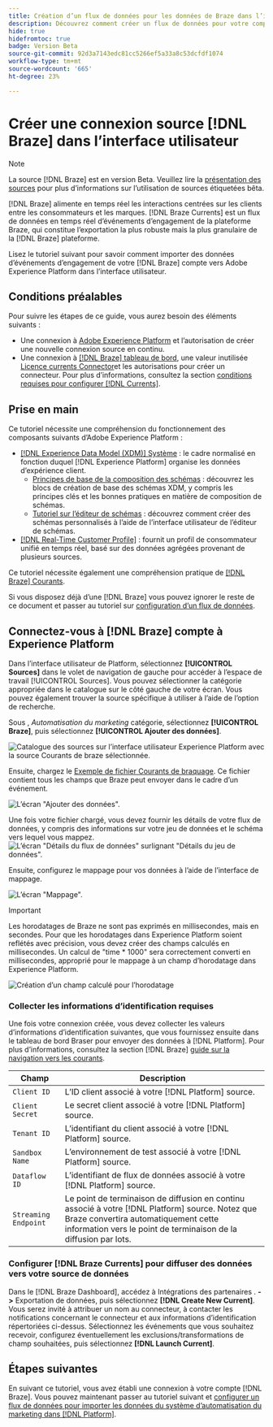 ```yaml
---
title: Création d’un flux de données pour les données de Braze dans l’interface utilisateur
description: Découvrez comment créer un flux de données pour votre compte Braze à l’aide de l’interface utilisateur de Adobe Experience Platform.
hide: true
hidefromtoc: true
badge: Version Beta
source-git-commit: 92d3a7143edc81cc5266ef5a33a8c53dcfdf1074
workflow-type: tm+mt
source-wordcount: '665'
ht-degree: 23%

---
```


# Créer une connexion source [!DNL Braze] dans l’interface utilisateur

>[!NOTE]
>
>La source [!DNL Braze] est en version Beta. Veuillez lire la [présentation des sources](../../../../home.md#terms-and-conditions) pour plus d’informations sur l’utilisation de sources étiquetées bêta.

[!DNL Braze] alimente en temps réel les interactions centrées sur les clients entre les consommateurs et les marques. [!DNL Braze Currents] est un flux de données en temps réel d’événements d’engagement de la plateforme Braze, qui constitue l’exportation la plus robuste mais la plus granulaire de la [!DNL Braze] plateforme.

Lisez le tutoriel suivant pour savoir comment importer des données d’événements d’engagement de votre [!DNL Braze] compte vers Adobe Experience Platform dans l’interface utilisateur.

## Conditions préalables

Pour suivre les étapes de ce guide, vous aurez besoin des éléments suivants :

* Une connexion à [Adobe Experience Platform](https://platform.adobe.com) et l’autorisation de créer une nouvelle connexion source en continu.
* Une connexion à [[!DNL Braze] tableau de bord](https://dashboard.braze.com/sign_in), une valeur inutilisée [Licence currents Connector](https://www.braze.com/docs/user_guide/data_and_analytics/braze_currents)et les autorisations pour créer un connecteur. Pour plus d’informations, consultez la section [conditions requises pour configurer [!DNL Currents]](https://www.braze.com/docs/user_guide/data_and_analytics/braze_currents/setting_up_currents/#requirements).

## Prise en main

Ce tutoriel nécessite une compréhension du fonctionnement des composants suivants d’Adobe Experience Platform :

* [[!DNL Experience Data Model (XDM)] Système](../../../../../xdm/home.md) : le cadre normalisé en fonction duquel [!DNL Experience Platform] organise les données d’expérience client.
   * [Principes de base de la composition des schémas](../../../../../xdm/schema/composition.md) : découvrez les blocs de création de base des schémas XDM, y compris les principes clés et les bonnes pratiques en matière de composition de schémas.
   * [Tutoriel sur l’éditeur de schémas](../../../../../xdm/tutorials/create-schema-ui.md) : découvrez comment créer des schémas personnalisés à l’aide de l’interface utilisateur de l’éditeur de schémas.
* [[!DNL Real-Time Customer Profile]](../../../../../profile/home.md) : fournit un profil de consommateur unifié en temps réel, basé sur des données agrégées provenant de plusieurs sources.

Ce tutoriel nécessite également une compréhension pratique de [[!DNL Braze] Courants](https://www.braze.com/docs/user_guide/data_and_analytics/braze_currents).

Si vous disposez déjà d’une [!DNL Braze] vous pouvez ignorer le reste de ce document et passer au tutoriel sur [configuration d’un flux de données](../../dataflow/marketing-automation.md).

## Connectez-vous à [!DNL Braze] compte à Experience Platform

Dans l’interface utilisateur de Platform, sélectionnez **[!UICONTROL Sources]** dans le volet de navigation de gauche pour accéder à l’espace de travail [!UICONTROL Sources]. Vous pouvez sélectionner la catégorie appropriée dans le catalogue sur le côté gauche de votre écran. Vous pouvez également trouver la source spécifique à utiliser à l’aide de l’option de recherche.

Sous , *Automatisation du marketing* catégorie, sélectionnez **[!UICONTROL Braze]**, puis sélectionnez **[!UICONTROL Ajouter des données]**.

![Catalogue des sources sur l’interface utilisateur Experience Platform avec la source Courants de braze sélectionnée.](../../../../images/tutorials/create/braze/catalog.png)

Ensuite, chargez le [Exemple de fichier Courants de braquage](https://github.com/Appboy/currents-examples/blob/master/sample-data/Adobe/adobe_examples.json). Ce fichier contient tous les champs que Braze peut envoyer dans le cadre d’un événement.

![L’écran &quot;Ajouter des données&quot;.](../../../../images/tutorials/create/braze/select-data.png)

Une fois votre fichier chargé, vous devez fournir les détails de votre flux de données, y compris des informations sur votre jeu de données et le schéma vers lequel vous mappez.
![L’écran &quot;Détails du flux de données&quot; surlignant &quot;Détails du jeu de données&quot;.](../../../../images/tutorials/create/braze/dataflow-detail.png)

Ensuite, configurez le mappage pour vos données à l’aide de l’interface de mappage.

![L’écran &quot;Mappage&quot;.](../../../../images/tutorials/create/braze/mapping.png)

>[!IMPORTANT]
>
>Les horodatages de Braze ne sont pas exprimés en millisecondes, mais en secondes. Pour que les horodatages dans Experience Platform soient reflétés avec précision, vous devez créer des champs calculés en millisecondes. Un calcul de &quot;time * 1000&quot; sera correctement converti en millisecondes, approprié pour le mappage à un champ d’horodatage dans Experience Platform.
>
>![Création d’un champ calculé pour l’horodatage ](../../../../images/tutorials/create/braze/create-calculated-field.png)

### Collecter les informations d’identification requises

Une fois votre connexion créée, vous devez collecter les valeurs d’informations d’identification suivantes, que vous fournissez ensuite dans le tableau de bord Braser pour envoyer des données à [!DNL Platform]. Pour plus d’informations, consultez la section [!DNL Braze] [guide sur la navigation vers les courants](https://www.braze.com/docs/user_guide/data_and_analytics/braze_currents/setting_up_currents/#step-2-navigate-to-currents).

| Champ | Description |
| ---------- | ----------- |
| `Client ID` | L’ID client associé à votre [!DNL Platform] source. |
| `Client Secret` | Le secret client associé à votre [!DNL Platform] source. |
| `Tenant ID` | L’identifiant du client associé à votre [!DNL Platform] source. |
| `Sandbox Name` | L’environnement de test associé à votre [!DNL Platform] source. |
| `Dataflow ID` | L’identifiant de flux de données associé à votre [!DNL Platform] source. |
| `Streaming Endpoint` | Le point de terminaison de diffusion en continu associé à votre [!DNL Platform] source. Notez que Braze convertira automatiquement cette information vers le point de terminaison de la diffusion par lots. |

### Configurer [!DNL Braze Currents] pour diffuser des données vers votre source de données

Dans le [!DNL Braze Dashboard], accédez à Intégrations des partenaires . **->** Exportation de données, puis sélectionnez **[!DNL Create New Current]**. Vous serez invité à attribuer un nom au connecteur, à contacter les notifications concernant le connecteur et aux informations d’identification répertoriées ci-dessus. Sélectionnez les événements que vous souhaitez recevoir, configurez éventuellement les exclusions/transformations de champ souhaitées, puis sélectionnez **[!DNL Launch Current]**.

## Étapes suivantes

En suivant ce tutoriel, vous avez établi une connexion à votre compte [!DNL Braze]. Vous pouvez maintenant passer au tutoriel suivant et [configurer un flux de données pour importer les données du système d’automatisation du marketing dans [!DNL Platform]](../../dataflow/marketing-automation.md).